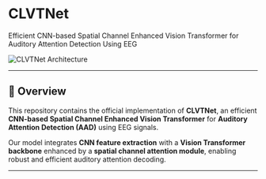 # CLVTNet  
Efficient CNN-based Spatial Channel Enhanced Vision Transformer for Auditory Attention Detection Using EEG

![CLVTNet Architecture](assets/model.png)

---

## 📖 Overview  
This repository contains the official implementation of **CLVTNet**, an efficient **CNN-based Spatial Channel Enhanced Vision Transformer** for **Auditory Attention Detection (AAD)** using EEG signals.  

Our model integrates **CNN feature extraction** with a **Vision Transformer backbone** enhanced by a **spatial channel attention module**, enabling robust and efficient auditory attention decoding.

---
